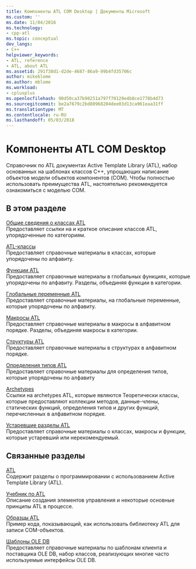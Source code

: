 ```yaml
---
title: Компоненты ATL COM Desktop | Документы Microsoft
ms.custom: ''
ms.date: 11/04/2016
ms.technology:
- cpp-atl
ms.topic: conceptual
dev_langs:
- C++
helpviewer_keywords:
- ATL, reference
- ATL, about ATL
ms.assetid: 291f38d1-d2de-4687-86a9-99b4fd35706c
author: mikeblome
ms.author: mblome
ms.workload:
- cplusplus
ms.openlocfilehash: 90d50ca37b90251a797f70129e4b8ce1778b4d73
ms.sourcegitcommit: be2a7679c2bd80968204dee03d13ca961eaa31ff
ms.translationtype: MT
ms.contentlocale: ru-RU
ms.lasthandoff: 05/03/2018
---
```

# <a name="atl-com-desktop-components"></a>Компоненты ATL COM Desktop
Справочник по ATL документах Active Template Library (ATL), набор основанных на шаблонах классов C++, упрощающих написание объектов модели объектов компонентов (COM). Чтобы полностью использовать преимущества ATL, настоятельно рекомендуется ознакомиться с моделью COM.  
  
## <a name="in-this-section"></a>В этом разделе  
 [Общие сведения о классах ATL](../atl/atl-class-overview.md)  
 Предоставляет ссылки на и краткое описание классов ATL, упорядоченные по категориям.  
  
 [ATL-классы](../atl/reference/atl-classes.md)  
 Предоставляет справочные материалы в классах, которые упорядочены по алфавиту.  
  
 [Функции ATL](../atl/reference/atl-functions.md)  
 Предоставляет справочные материалы в глобальных функциях, которые упорядочены по алфавиту. Разделы, объединяя функции в категории.  
  
 [Глобальные переменные ATL](../atl/reference/atl-global-variables.md)  
 Предоставляет справочные материалы, на глобальные переменные, которые упорядочены по алфавиту.  
  
 [Макросы ATL](../atl/reference/atl-macros.md)  
 Предоставляет справочные материалы в макросы в алфавитном порядке. Разделы, объединяя макросы в категории.  
  
 [Структуры ATL](../atl/reference/atl-structures.md)  
 Предоставляет справочные материалы в структурах в алфавитном порядке.  
  
 [Определения типов ATL](../atl/reference/atl-typedefs.md)  
 Предоставляет справочные материалы для определения типов, которые упорядочены по алфавиту  
  
 [Archetypes](../atl/reference/atl-archetypes.md)  
 Ссылки на archetypes ATL, которые являются Теоретически классы, которые предоставляют коллекции методов, данные-члены, статических функций, определения типов и других функций, перечисленных в алфавитном порядке.  
  
 [Устаревшие разделы ATL](http://msdn.microsoft.com/en-us/7af0223d-148e-4a4c-bf9c-3e916a3b67ec)  
 Предоставляет справочные материалы о классах, макросы и функции, которые устаревший или нерекомендуемый.  
  
## <a name="related-sections"></a>Связанные разделы  
 [ATL](../atl/active-template-library-atl-concepts.md)  
 Содержит разделы о программировании с использованием Active Template Library (ATL).  
  
 [Учебник по ATL](../atl/active-template-library-atl-tutorial.md)  
 Описание создания элементов управления и некоторые основные принципы ATL в процессе.  
  
 [Образцы ATL](../visual-cpp-samples.md)  
 Пример кода, показывающий, как использовать библиотеку ATL для записи COM-объектов.  
  
 [Шаблоны OLE DB](../data/oledb/ole-db-templates.md)  
 Предоставляет справочные материалы по шаблонам клиента и поставщика OLE DB, набор классов, реализующих многие часто используемые интерфейсы OLE DB.  
